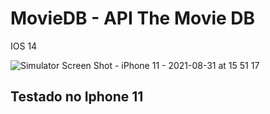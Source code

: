 # MovieDB - API The Movie DB

IOS 14 


![Simulator Screen Shot - iPhone 11 - 2021-08-31 at 15 51 17](https://user-images.githubusercontent.com/62441006/131560393-e94da5e2-3709-4d8c-b7c3-2ca9e0105cad.png)


## Testado no Iphone 11 
